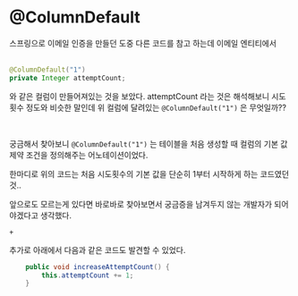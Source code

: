 # **@ColumnDefault**

스프링으로 이메일 인증을 만들던 도중 다른 코드를 참고 하는데 이메일 엔티티에서 <br><br>
```java
@ColumnDefault("1")
private Integer attemptCount;
```

와 같은 컬럼이 만들어져있는 것을 보았다. attemptCount 라는 것은 해석해보니 시도횟수 정도와 비슷한 말인데 위 컬럼에 달려있는 `@ColumnDefault("1")` 은 무엇일까??

<br>

궁금해서 찾아보니 `@ColumnDefault("1")` 는 테이블을 처음 생성할 때 컬럼의 기본 값 제약 조건을 정의해주는 어노테이션이었다. 

한마디로 위의 코드는 처음 시도횟수의 기본 값을 단순히 1부터 시작하게 하는 코드였던것..

앞으로도 모르는게 있다면 바로바로 찾아보면서 궁금증을 남겨두지 않는 개발자가 되어야겠다고 생각했다.

`+`

추가로 아래에서 다음과 같은 코드도 발견할 수 있었다.

```java
    public void increaseAttemptCount() {
        this.attemptCount += 1;
    }
```